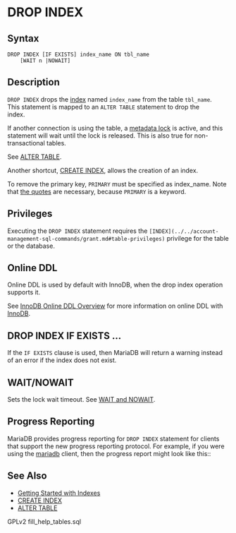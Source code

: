 # DROP INDEX

## Syntax

```
DROP INDEX [IF EXISTS] index_name ON tbl_name 
    [WAIT n |NOWAIT]
```

## Description

`DROP INDEX` drops the [index](../../../../ha-and-performance/optimization-and-tuning/optimization-and-indexes/) named `index_name` from the table `tbl_name`.\
This statement is mapped to an `ALTER TABLE` statement to drop the\
index.

If another connection is using the table, a [metadata lock](../../transactions/metadata-locking.md) is active, and this statement will wait until the lock is released. This is also true for non-transactional tables.

See [ALTER TABLE](../alter/alter-table.md).

Another shortcut, [CREATE INDEX](../create/create-index.md), allows the creation of an index.

To remove the primary key, `PRIMARY` must be specified as index\_name. Note that [the quotes](../../../sql-statements-and-structure/sql-language-structure/identifier-qualifiers.md) are necessary, because `PRIMARY` is a keyword.

## Privileges

Executing the `DROP INDEX` statement requires the `[INDEX](../../account-management-sql-commands/grant.md#table-privileges)` privilege for the table or the database.

## Online DDL

Online DDL is used by default with InnoDB, when the drop index operation supports it.

See [InnoDB Online DDL Overview](../../../storage-engines/innodb/innodb-online-ddl/innodb-online-ddl-overview.md) for more information on online DDL with [InnoDB](../../../storage-engines/innodb/).

## DROP INDEX IF EXISTS ...

If the `IF EXISTS` clause is used, then MariaDB will return a warning instead of an error if the index does not exist.

## WAIT/NOWAIT

Sets the lock wait timeout. See [WAIT and NOWAIT](../../transactions/wait-and-nowait.md).

## Progress Reporting

MariaDB provides progress reporting for `DROP INDEX` statement for clients\
that support the new progress reporting protocol. For example, if you were using the [mariadb](../../../../clients-and-utilities/mariadb-client/mariadb-command-line-client.md) client, then the progress report might look like this::

## See Also

* [Getting Started with Indexes](../../../../../kb/en/getting-started-with-indexes/)
* [CREATE INDEX](../create/create-index.md)
* [ALTER TABLE](../alter/alter-table.md)

GPLv2 fill\_help\_tables.sql
